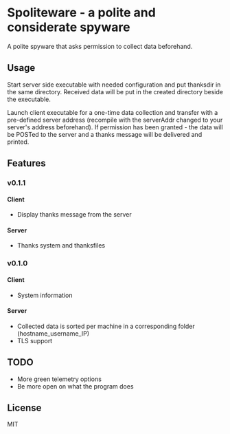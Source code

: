 # Spoliteware - a polite and considerate spyware

A polite spyware that asks permission to collect data beforehand.

## Usage

Start server side executable with needed configuration and put thanksdir in the same directory. Received data will be put in the created directory beside the executable.

Launch client executable for a one-time data collection and transfer with a pre-defined server address (recompile with the serverAddr changed to your server's address beforehand). If permission has been granted - the data will be POSTed to the server and a thanks message will be delivered and printed.

## Features

### v0.1.1

#### Client
- Display thanks message from the server

#### Server
- Thanks system and thanksfiles

### v0.1.0

#### Client
- System information

#### Server
- Collected data is sorted per machine in a corresponding folder (hostname_username_IP)
- TLS support

## TODO
- More green telemetry options
- Be more open on what the program does

## License 
MIT